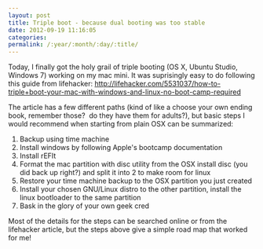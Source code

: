 ```yaml
---
layout: post
title: Triple boot - because dual booting was too stable
date: 2012-09-19 11:16:05
categories: 
permalink: /:year/:month/:day/:title/
---
```

Today, I finally got the holy grail of triple booting (OS X, Ubuntu Studio, Windows 7) working on my mac mini. It was suprisingly easy to do following this guide from lifehacker:
<a title="http://lifehacker.com/5531037/how-to-triple+boot-your-mac-with-windows-and-linux-no-boot-camp-required" href="http://lifehacker.com/5531037/how-to-triple+boot-your-mac-with-windows-and-linux-no-boot-camp-required">http://lifehacker.com/5531037/how-to-triple+boot-your-mac-with-windows-and-linux-no-boot-camp-required</a>

The article has a few different paths (kind of like a choose your own ending book, remember those?  do they have them for adults?), but basic steps I would recommend when starting from plain OSX can be summarized:
<ol>
	<li>Backup using time machine</li>
	<li>Install windows by following Apple's bootcamp documentation</li>
	<li>Install rEFIt</li>
	<li>Format the mac partition with disc utility from the OSX install disc (you did back up right?) and split it into 2 to make room for linux</li>
	<li>Restore your time machine backup to the OSX partition you just created</li>
	<li>Install your chosen GNU/Linux distro to the other partition, install the linux bootloader to the same partition</li>
	<li>Bask in the glory of your own geek cred</li>
</ol>
Most of the details for the steps can be searched online or from the lifehacker article, but the steps above give a simple road map that worked for me!